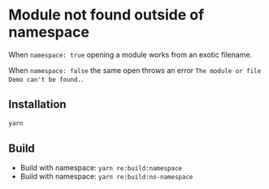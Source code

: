 # Module not found outside of namespace

When `namespace: true` opening a module works from an exotic filename.

When `namespace: false` the same open throws an error `The module or file Demo can't be found.`.

## Installation

```sh
yarn
```

## Build

- Build with namespace: `yarn re:build:namespace`
- Build with namespace: `yarn re:build:no-namespace`
